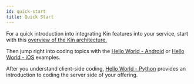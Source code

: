 ```yaml
---
id: quick-start
title: Quick Start
---
```

For a quick introduction into integrating Kin features into your service, start with this [overview of the Kin architecture.](documentation/kin-architecture-overview.md)

Then jump right into coding topics with the [Hello World - Android](hi-kin-android.md) or [Hello World - iOS](hi-kin-ios.md) examples.

After you understand client-side coding, [Hello World - Python](hi-kin-python.md) provides an introduction to coding the server side of your offering.


